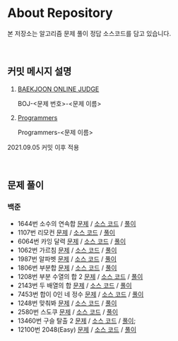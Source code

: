 # About Repository

본 저장소는 알고리즘 문제 풀이 정답 소스코드를 담고 있습니다.

<br/>

## 커밋 메시지 설명

1. [BAEKJOON ONLINE JUDGE](https://www.acmicpc.net)

    BOJ-<문제 번호>-<문제 이름>

2. [Programmers](https://programmers.co.kr)

    Programmers-<문제 이름>

2021.09.05 커밋 이후 적용

<br/>

## 문제 풀이

### 백준

- 1644번 소수의 연속합 [문제](https://www.acmicpc.net/problem/1644) / [소스 코드](BOJ/1644-prime_sum.cpp) / [풀이](https://distinct-bulb-c95.notion.site/1644-85119f79ffce4bfd9fcc1b91da36e288)
- 1107번 리모컨 [문제](https://www.acmicpc.net/problem/1107) / [소스 코드](BOJ/1107-remotecontroller.cpp) / [풀이](https://distinct-bulb-c95.notion.site/1107-0a7ecbe49469467da7846c65c48f720a)
- 6064번 카잉 달력 [문제](https://www.acmicpc.net/problem/1107) / [소스 코드](BOJ/6064-kaying.cpp) / [풀이](https://distinct-bulb-c95.notion.site/6064-5723fe949b8f45b7ac9e98394e808312)
- 1062번 가르침 [문제](https://www.acmicpc.net/problem/1062) / [소스 코드](BOJ/1062-teaching.cpp) / [풀이](https://distinct-bulb-c95.notion.site/1062-fe95166c182044f08afdd20aeafe613c)
- 1987번 알파벳 [문제](https://www.acmicpc.net/problem/1987) / [소스 코드](BOJ/1987-alphabet.cpp) / [풀이](https://distinct-bulb-c95.notion.site/1987-20bda1feafc74e7e9cac576158622b9c)
- 1806번 부분합 [문제](https://www.acmicpc.net/problem/1806) / [소스 코드](BOJ/1806-part_sum.cpp) / [풀이](https://distinct-bulb-c95.notion.site/1806-67110c6fdebb4c6a8341116d345a8056)
- 1208번 부분 수열의 합 2 [문제](https://www.acmicpc.net/problem/1208) / [소스 코드](BOJ/1208-subseries_sum_2.cpp) / [풀이](https://distinct-bulb-c95.notion.site/1208-2-b6d4f98fc87645639c91e7330cfafc62)
- 2143번 두 배열의 합 [문제](https://www.acmicpc.net/problem/2143) / [소스 코드](BOJ/2143-two_array_sum.cpp) / [풀이](https://distinct-bulb-c95.notion.site/2143-485a1d52d38946a497553b0b26b1d90f)
- 7453번 합이 0인 네 정수 [문제](https://www.acmicpc.net/problem/7453) / [소스 코드](BOJ/7453-four_num_sum_0.cpp) / [풀이](https://distinct-bulb-c95.notion.site/7453-0-1afbe512e51444f9b859a0ab2313ead4)
- 1248번 맞춰봐 [문제](https://www.acmicpc.net/problem/1248) / [소스 코드](BOJ/1248-give_answer.cpp) / [풀이](https://distinct-bulb-c95.notion.site/1248-438162ce2d354fcb8226d6c967e4b019)
- 2580번 스도쿠 [문제](https://www.acmicpc.net/problem/2580) / [소스 코드](BOJ/2580-sudoku.cpp) / [풀이](https://distinct-bulb-c95.notion.site/2580-7bd5452b86904cbf836a85681be3587f)
- 13460번 구슬 탈출 2 [문제](https://www.acmicpc.net/problem/13460) / [소스 코드](BOJ/13460-ball_exit.cpp) / [풀이](https://distinct-bulb-c95.notion.site/13460-2-1a168125551844e998c423d4fe76697a);
- 12100번 2048(Easy) [문제](https://www.acmicpc.net/problem/12100) / [소스 코드](BOJ/12100-2048(Easy).cpp) / [풀이](https://distinct-bulb-c95.notion.site/12100-2048-Easy-3fd52d3229fd4f93b2410e64afbb67f7)